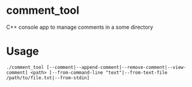 # comment_tool
C++ console app to manage comments in a some directory

# Usage

```
./comment_tool [--comment|--append-comment|--remove-comment|--view-comment] <path> [--from-command-line "text"|--from-text-file /path/to/file.txt|--from-stdin]
```
